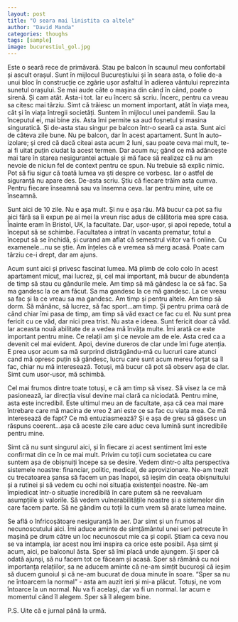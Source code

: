 ```yaml
---
layout: post
title: "O seara mai linistita ca altele"
author: "David Manda"
categories: thoughs
tags: [sample]
image: bucurestiul_gol.jpg
---
```

Este o seară rece de primăvară. Stau pe balcon în scaunul meu confortabil și ascult orașul. Sunt în mijlocul Bucureștiului și în seara asta, o folie de-a unui bloc în construcție ce zgârie ușor asfaltul în adierea vântului reprezinta sunetul orașului. Se mai aude câte o mașina din când în când, poate o sirenă. Și cam atât. Asta-i tot. Iar eu încerc să scriu. Încerc, pentru ca vreau sa citesc mai târziu. Simt că trăiesc un moment important, atât în viața mea, cât și în viața întregii societăți. Suntem în mijlocul unei pandemii. Sau la începutul ei, mai bine zis. Asta îmi permite sa aud foșnetul și masina singuratică. Și de-asta stau singur pe balcon într-o seară ca asta. Sunt aici de câteva zile bune. Nu pe balcon, dar în acest apartament. Sunt în auto-izolare; și cred că dacă citeai asta acum 2 luni, sau poate ceva mai mult, te-ai fi uitat puțin ciudat la acest termen. Dar acum nu; gând ce mă adâncește mai tare în starea nesigurantei actuale  și mă face să realizez că nu am nevoie de niciun fel de context pentru ce spun. Nu trebuie să explic nimic. Pot să fiu sigur că toată lumea va ști despre ce vorbesc. Iar o astfel de siguranță nu apare des. De-asta scriu. Știu că fiecare trăim asta cumva. Pentru fiecare înseamnă sau va însemna ceva. Iar pentru mine, uite ce înseamnă.

Sunt aici de 10 zile. Nu e așa mult. Și nu e așa rău. Mă bucur ca pot sa fiu aici fără sa îi expun pe ai mei la vreun risc adus de călătoria mea spre casa. Înainte eram în Bristol, UK, la facultate. Dar, ușor-ușor, și apoi repede, totul a început să se schimbe. Facultatea a intrat în vacanta prematur, totul a început să se închidă, și curand am aflat că semestrul viitor va fi online. Cu examenele...nu se știe. Am înțeles că e vremea să merg acasă. Poate cam târziu ce-i drept, dar am ajuns.

Acum sunt aici și privesc fascinat lumea. Mă plimb de colo colo în acest apartament micuț, mai lucrez, și, cel mai important, mă bucur de abundența de timp să stau cu gândurile mele. Am timp să mă gândesc la ce să fac. Sa ma gandesc la ce am făcut. Sa ma gandesc la ce mă gandesc. La ce vreau sa fac și la ce vreau sa ma gandesc. Am timp și pentru altele. Am timp să dorm. Să mănânc, să lucrez, să fac sport...am timp. Și pentru prima oară de când chiar îmi pasa de timp, am timp să văd exact ce fac cu el. Nu sunt prea fericit cu ce văd, dar nici prea trist. Nu asta e ideea. Sunt fericit doar că văd. Iar aceasta nouă abilitate de a vedea mă învăța multe. Îmi arată ce este important pentru mine. Ce relații am și ce nevoie am de ele. Asta cred ca a devenit cel mai evident. Apoi, devine dureros de clar unde îmi fuge atenția. E prea ușor acum sa mă surprind distrăgându-mă cu lucruri care atunci cand mă opresc puțin să gândesc, lucru care sunt acum mereu forțat sa îl fac, chiar nu mă interesează. Totuși, mă bucur că pot să observ așa de clar. Simt cum usor-usor, mă schimbă.

Cel mai frumos dintre toate totuși, e că am timp să visez. Să visez la ce mă pasionează, iar direcția visul devine mai clară ca niciodată. Pentru mine, asta este incredibil. Este ultimul meu an de facultate, așa că cea mai mare întrebare care mă macina de vreo 2 ani este ce sa fac cu viața mea. Ce mă interesează de fapt? Ce mă entuziasmează? Și e așa de greu să găsesc un răspuns coerent...așa că aceste zile care aduc ceva lumină sunt incredibile pentru mine.

Simt că nu sunt singurul aici, și în fiecare zi acest sentiment îmi este confirmat din ce în ce mai mult. Privim cu toții cum societatea cu care suntem așa de obișnuiți începe sa se desire. Vedem dintr-o alta perspectiva sistemele noastre: financiar, politic, medical, de aprovizionare. Ne-am trezit cu trecatoarea șansa să facem un pas înapoi, să ieșim din ceața obișnuitului și a rutinei și să vedem cu ochi noi situația existenței noastre. Ne-am împiedicat într-o situație incredibilă în care putem să ne reevaluam asumpțiile și valorile. Să vedem vulnerabilitățile noastre și a sistemelor din care facem parte. Să ne gândim cu toții la cum vrem să arate lumea maine. 

Se află o înfricoșătoare nesiguranță în aer. Dar simt și un frumos al necunoscutului aici. Îmi aduce aminte de simțământul unei seri petrecute în mașină pe drum către un loc necunoscut mie ca și copil. Știam ca ceva nou se va intampla, iar acest nou îmi inspira ca orice este posibil. Așa simt și acum, aici, pe balconul ăsta. Sper să îmi placă unde ajungem. Și sper că odată ajunși, să nu facem tot ce făceam și acasă. Sper să rămână cu noi importanța relațiilor, sa ne aducem aminte că ne-am simțit bucuroși că ieșim să ducem gunoiul și că ne-am bucurat de doua minute în soare. “Sper sa nu ne întoarcem la normal” - asta am auzit ieri și mi-a plăcut. Totuși, ne vom întoarce la un normal. Nu va fi același, dar va fi un normal. Iar acum e momentul când îl alegem. Sper să îl alegem bine. 

P.S. Uite că e jurnal până la urmă.
